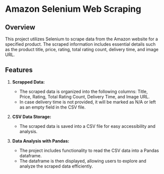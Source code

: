 # Amazon Selenium Web Scraping

## Overview
This project utilizes Selenium to scrape data from the Amazon website for a specified product. The scraped information includes essential details such as the product title, price, rating, total rating count, delivery time, and image URL.

## Features
1. **Scrapped Data:**
   - The scraped data is organized into the following columns: Title, Price, Rating, Total Rating Count, Delivery Time, and Image URL.
   - In case delivery time is not provided, it will be marked as N/A or left as an empty field in the CSV file.

2. **CSV Data Storage:**
   - The scraped data is saved into a CSV file for easy accessibility and analysis.

3. **Data Analysis with Pandas:**
   - The project includes functionality to read the CSV data into a Pandas dataframe.
   - The dataframe is then displayed, allowing users to explore and analyze the scraped data efficiently.

